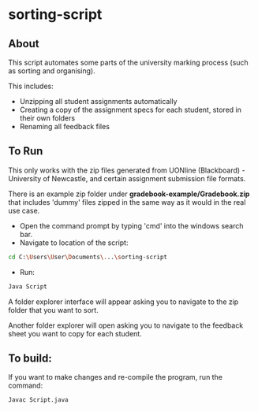 # sorting-script

## About 

This script automates some parts of the university marking process (such as sorting and organising).

This includes:
* Unzipping all student assignments automatically 
* Creating a copy of the assignment specs for each student, stored in their own folders
* Renaming all feedback files

## To Run 

This only works with the zip files generated from UONline (Blackboard) - University of Newcastle, and certain assignment submission file formats.

There is an example zip folder under **gradebook-example/Gradebook.zip** that includes 'dummy' files zipped in the same way as it would in the real use case.

* Open the command prompt by typing 'cmd' into the windows search bar.
* Navigate to location of the script:

``` bash
cd C:\Users\User\Documents\...\sorting-script
```

* Run:

``` bash
Java Script
```

A folder explorer interface will appear asking you to navigate to the zip folder that you want to sort.

Another folder explorer will open asking you to navigate to the feedback sheet you want to copy for each student.
	
## To build:

If you want to make changes and re-compile the program, run the command:

``` bash
Javac Script.java
```
